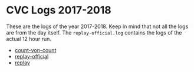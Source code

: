 # CVC Logs 2017-2018

These are the logs of the year 2017-2018. Keep in mind that not all the logs are from the day itself. The `replay-official.log` contains the logs of the actual 12 hour run.

- [count-von-count](./count-von-count.log)
- [replay-official](./replay-official.log)
- [replay](./replay.log)
